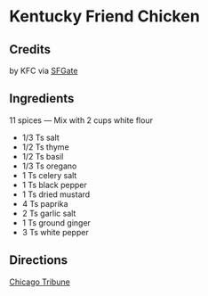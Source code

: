 # Kentucky Friend Chicken

## Credits

by KFC via [SFGate](http://www.sfgate.com/food/article/Recipe-for-KFC-s-fried-chicken-possibly-9180519.php)

## Ingredients
11 spices — Mix with 2 cups white flour

- 1/3 Ts salt
- 1/2 Ts thyme
- 1/2 Ts basil
- 1/3 Ts oregano
- 1 Ts celery salt
- 1 Ts black pepper
- 1 Ts dried mustard
- 4 Ts paprika
- 2 Ts garlic salt
- 1 Ts ground ginger
- 3 Ts white pepper

## Directions

[Chicago Tribune](http://www.chicagotribune.com/dining/recipes/ct-kfc-recipe-test-20160818-story.html)
